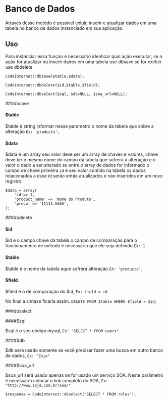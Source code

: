 # Banco de Dados

Através desse metódo é possível exluir, inserir e atualizar dados em uma tabela no banco de dados instanciado em sua aplicação.

## Uso

Para instanciar essa função é necessário identicar qual ação executar, se a ação for atualizar ou inserir dados em uma tabela use dbsave se for excluir use dbdelete
~~~
Codeinternut::dbsave($table,$data);

Codeinternut::dbdelete($id,$table,$field);

Codeinternut::dbselect($sql, $db=NULL, $soa_url=NULL);
~~~

###dbsave

#### $table
$table é string informar nesse parametro o nome da tabela que sobre a alteração `Ex: 'products'`;

#### $data
$data é um array seu valor deve ser um array de chaves e valores, chave deve ter o mesmo nome do campo da tabela que sofrerá a alteração e o valor o dado a ser alterado
se entre o array de dados for informado o campo de chave primeira `id` e seu valor contido na tabela os dados relacionados a esse id serão então atualizados e não inseridos em um novo registro.

~~~
$data = array(
	'id'=> 1,
	'product_name' => 'Nome do Produto',
	'preco' => '11111.5565',
);
~~~

###dbdelete

#### $id
$id é o campo chave da tabela o campo de comparação para o funcionamento de método é necessário que ele seja definido `EX: 1`

#### $table
$table é o nome da tabela aque sofrerá alteração `EX: 'products'`.

#### $field
$field é o de comparação do $id, `Ex: field = id`

No final a sintaxe ficaria assim. `DELETE FROM $table WHERE $field = $id`;


###dbselect

####$sql

$sql é o seu código mysql, `Ex: "SELECT * FROM users"`

####$db

$db será usado somente se você precisar fazer uma busca em outro banco de dados, `Ex: "Zoje"`

####$soa_url

$soa_url será usado apenas se for usado um serviço SOA.
Neste parâmetro é necessário colocar o link completo do SOA, `Ex: "http://www.zoje.com.br/soa/"`

~~~
$response = Codeinternut::dbselect("SELECT * FROM roles");
~~~